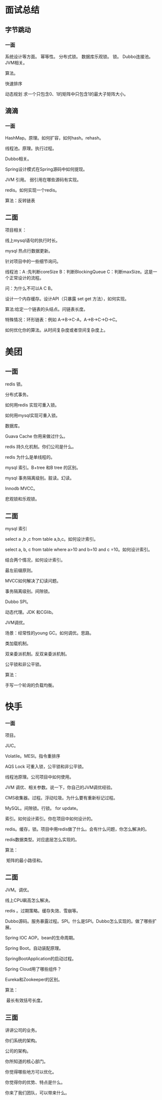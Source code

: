 # 面试总结

## 字节跳动

### 一面

系统设计等方面。 
幂等性。
分布式锁。
数据库乐观锁。
锁。
Dubbo连接池。
JVM相关。

算法。

快速排序

动态规划
求一个只包含0、1的矩阵中只包含1的最大子矩阵大小。

## 滴滴

### 一面

HashMap。原理。如何扩容，如何hash。rehash。

线程池。原理。执行过程。

Dubbo相关。

Spring设计模式在Spring源码中如何提现。

JVM  引用。   弱引用在哪些源码有实现。

redis。如何实现一个redis。

算法：反转链表

## 二面

项目相关：

线上mysql语句的执行时长。

mysql 热点行数据更新。

针对项目中的一些细节询问。



线程池：A :先判断coreSize  B：判断BlockingQueue  C：判断maxSize。这是一个正常设计的流程。

问：为什么不可以A   C   B。

设计一个内存缓存。设计API（只暴露 set  get 方法），如何实现。 



算法:给定一个链表的头结点。问链表长度。

特殊情况：环形链表：例如 A->B->C-A，A->B->C->D->C。

如何优化你的算法。从时间复杂度或者空间复杂度上。

# 美团

## 一面

redis 锁。

分布式事务。

如何用redis 实现可重入锁。

如何用mysql实现可重入锁。

数据库。

Guava Cache 你用来做过什么。

redis 持久化机制。你们公司是什么。

redis 为什么是单线程的。

mysql 索引。B+tree 和B tree 的区别。

mysql 事务隔离级别。脏读。幻读。

Innodb  MVCC。

悲观锁和乐观锁。

## 二面

mysql  索引

select a ,b ,c from table a,b,c。如何设计索引。

select a, b, c from table where a>10 and b=10 and c =10。如何设计索引。

结合两个情况，如何设计索引。

最左前缀原则。

MVCC如何解决了幻读问题。

事务隔离级别。间隙锁。

Dubbo  SPI。

动态代理。JDK 和CGlib。

JVM调优。

场景：经常性的young  GC。如何调优。思路。

类加载机制。

双亲委派机制。反双亲委派机制。

公平锁和非公平锁。

算法：

手写一个轮询的负载均衡。

# 快手

### 一面

项目。

JUC。

Volatile。MESI。指令重排序

AQS   Lock    可重入锁，公平锁和非公平锁。

线程池原理。公司项目中如何使用。

JVM  调优、相关参数。说一下，你自己的JVM调优经验。

CMS收集器。过程。浮动垃圾。为什么要有重新标记过程。

MySQL。间隙锁。行锁。 for  update。

索引。如何设计索引。你在项目中如何设计的。

redis。缓存，锁。项目中用redis做了什么。会有什么问题，你怎么解决的。

redis数据类型。对应底层怎么实现的。

算法：

​	矩阵的最小路径和。

## 二面

JVM。调优。

线上CPU飙高怎么解决。

redis 。过期策略。缓存失效、雪崩等。

Dubbo源码。服务暴露过程。SPI。什么是SPI。Dubbo怎么实现的。做了哪些扩展。

Spring IOC    AOP。bean的生命周期。

Spring Boot。自动装配原理。

SpringBootApplication的启动过程。

Spring Cloud用了哪些组件？

Eureka和Zookeeper的区别。

算法：

​	最长有效括号长度。

## 三面

讲讲公司的业务。

你们系统的架构。

公司的架构。

你所知道的核心部门。

你觉得哪些地方可以优化。

你觉得你的优势、特点是什么。

你来了我们团队，可以带来什么。